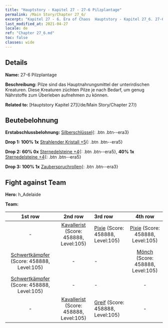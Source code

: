 ```yaml
---
title: "Hauptstory - Kapitel 27 - 27-6 Pilzplantage"
permalink: /Main Story/Chapter 27_6/
excerpt: "Kapitel 27 - 6. Era of Chaos  Hauptstory - Kapitel 27_6. 27-6 Pilzplantage"
last_modified_at: 2021-04-27
locale: de
ref: "Chapter 27_6.md"
toc: false
classes: wide
---
```


## Details

 **Name:** 27-6 Pilzplantage

 **Beschreibung:** Pilze sind das Hauptnahrungsmittel der unterirdischen Kreaturen. Diese Kreaturen züchten Pilze je nach Bedarf, um genug Nährstoffe zum Überleben aufnehmen zu können.

 **Related to:** [Hauptstory Kapitel 27](/de/Main Story/Chapter 27/)

## Beutebelohnung

 **Erstabschlussbelohnung:** [Silberschlüssel](/ItemsDE/con_693/){: .btn .btn--era3}

 **Drop 1:** **100% 1x** [Strahlender Kristall +5](/ItemsDE/mat_101/){: .btn .btn--era5}

 **Drop 2:** **60% 0x** [Sternedelsteine +4](/ItemsDE/mat_93/){: .btn .btn--era5}, **40% 1x** [Sternedelsteine +4](/ItemsDE/mat_93/){: .btn .btn--era5}

 **Drop 3:** **100% 1x** [Zauberspruchrollen](/ItemsDE/con_694/){: .btn .btn--era3}


## Fight against Team
 **Hero:** h_Adelaide

 **Team:**


  | 1st row | 2nd row | 3rd row | 4th row |
  |:----:|:----:|:----|:----:|
  | - | [Kavallerist](/de/units/Cavalier/) (Score: 458888, Level:105)  | [Pixie](/de/units/Sprite/) (Score: 458888, Level:105)  | [Pixie](/de/units/Sprite/) (Score: 458888, Level:105)  |
  | [Schwertkämpfer](/de/units/Swordsman/) (Score: 458888, Level:105)  | - | - | [Mönch](/de/units/Monk/) (Score: 458888, Level:105)  |
  | [Schwertkämpfer](/de/units/Swordsman/) (Score: 458888, Level:105)  | - | - | - |
  | - | [Kavallerist](/de/units/Cavalier/) (Score: 458888, Level:105)  | [Greif](/de/units/Griffin/) (Score: 458888, Level:105)  | - |


